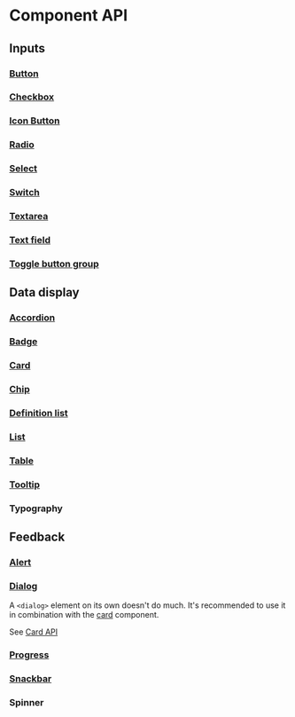 <style scoped>
	table {
		cursor: default;
	}
	td a {
		color: currentColor;
		cursor: default;
		font-weight: inherit;
		pointer-events: none;
		text-decoration: none;
	}
</style>

# Component API

## Inputs

### [Button](/components/actions/button)

<!--@include: ./components/actions/button-api.md -->

### [Checkbox](/components/inputs/checkbox)

<!--@include: ./components/inputs/checkbox-radio-api.md -->

### [Icon Button](/components/actions/icon-button)

<!--@include: ./components/actions/icon-button-api.md -->

### [Radio](/components/inputs/radio)

<!--@include: ./components/inputs/checkbox-radio-api.md -->

### [Select](/components/inputs/select)

<!--@include: ./components/inputs/select-api.md -->

### [Switch](/components/inputs/switch)

<!--@include: ./components/inputs/switch-api.md -->

### [Textarea](/components/inputs/textarea)

<!--@include: ./components/inputs/textarea-api.md -->

### [Text field](/components/inputs/text-field)

<!--@include: ./components/inputs/text-field-api.md -->

### [Toggle button group](/components/actions/toggle-button-group)

<!--@include: ./components/actions/toggle-button-group-api.md -->

## Data display

### [Accordion](/components/data-display/accordion)

<!--@include: ./components/data-display/accordion-api.md -->

### [Badge](/components/data-display/badge)

<!--@include: ./components/data-display/badge-api.md -->

### [Card](/components/data-display/card)

<!--@include: ./components/data-display/card-api.md -->

### [Chip](/components/data-display/chip)

<!--@include: ./components/data-display/chip-api.md -->

### [Definition list](/components/data-display/definition-list)

<!--@include: ./components/data-display/definition-list-api.md -->

### [List](/components/data-display/list)

<!--@include: ./components/data-display/list-api.md -->

### [Table](/components/data-display/table)

<!--@include: ./components/data-display/table-api.md -->

<h3><span class="badge warning" aria-label="⚠️🚧"><a href="/components/data-display/tooltip">Tooltip</a></span></h3>

### Typography

## Feedback

### [Alert](/components/feedback/alert)

<!--@include: ./components/feedback/alert-api.md -->

### [Dialog](/components/feedback/dialog)

A `<dialog>` element on its own doesn't do much. It's recommended to use it in combination with the [card](/components/data-display/card) component.

See [Card API](#card)

### [Progress](/components/feedback/progress)

### [Snackbar](/components/feedback/snackbar)

<!--@include: ./components/feedback/snackbar-api.md -->

### Spinner
